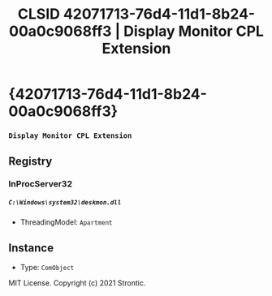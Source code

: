 ﻿---
title: "CLSID 42071713-76d4-11d1-8b24-00a0c9068ff3 | Display Monitor CPL Extension"
excerpt: What is COM-Object CLSID 42071713-76d4-11d1-8b24-00a0c9068ff3?
---

# {42071713-76d4-11d1-8b24-00a0c9068ff3}

### `Display Monitor CPL Extension`

## Registry


### InProcServer32

##### `C:\Windows\system32\deskmon.dll`
* ThreadingModel: `Apartment`

## Instance

* Type: `ComObject`

MIT License. Copyright (c) 2021 Strontic.


